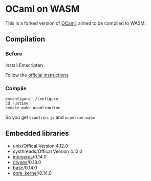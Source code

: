 
# OCaml on WASM

This is a forked version of [OCaml](https://github.com/ocaml/ocaml), aimed to be compiled to WASM.

## Compilation

### Before

Install Emscripten

Follow the [official instructions](https://emscripten.org/).

### Compile

```
emconfigure ./configure
cd runtime
emmake make ocamlruntime
````

So you get `ocamlrun.js` and `ocamlrun.wasm`

## Embedded libraries

- unix/Offical Version 4.12.0
- systhreads/Offical Version 4.12.0
- [integeres](https://github.com/ocamllabs/ocaml-integers)/0.14.0
- [ctypes](https://github.com/ocamllabs/ocaml-ctypes)/0.18.0
- [base](https://github.com/janestreet/base)/0.14.0
- [core_kernel](https://github.com/janestreet/core_kernel)/0.14.0
